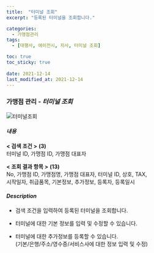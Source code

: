 ```yaml
---
title:  "터미널 조회"
excerpt: "등록된 터미널을 조회합니다."

categories:
  - 가맹점관리
tags:
  - [대행사, 에이전시, 지사, 터미널 조회]

toc: true
toc_sticky: true
 
date: 2021-12-14
last_modified_at: 2021-12-14
---
```

### 가맹점 관리 - *터미널 조회*
![터미널조회](https://user-images.githubusercontent.com/95394003/145934413-49b390a0-b38a-4de7-b48b-c9ed85cdd859.jpeg)

#### *내용* <br>
**< 검색 조건 >** **(3)**
<br>터미널 ID, 가맹점 ID, 가맹점 대표자

**< 조회 결과 항목 >** **(13)**
<br>No, 가맹점 ID, 가맹점명, 가맹점 대표자, 터미널 ID, 상호, TAX,<br> 시작일자, 취급품목, 기본정보, 추가정보, 등록자, 등록일시

#### *Description* <br>
- 검색 조건을 입력하여 등록된 터미널을 조회합니다.<br>

- 터미널에 대한 기본 정보를 입력 및 수정할 수 있습니다.<br>

- 터미널에 대한 추가정보를 등록할 수 있습니다. <br> (기본/은행/주소/영수증/서비스사에 대한 정보 입력 및 수정)





